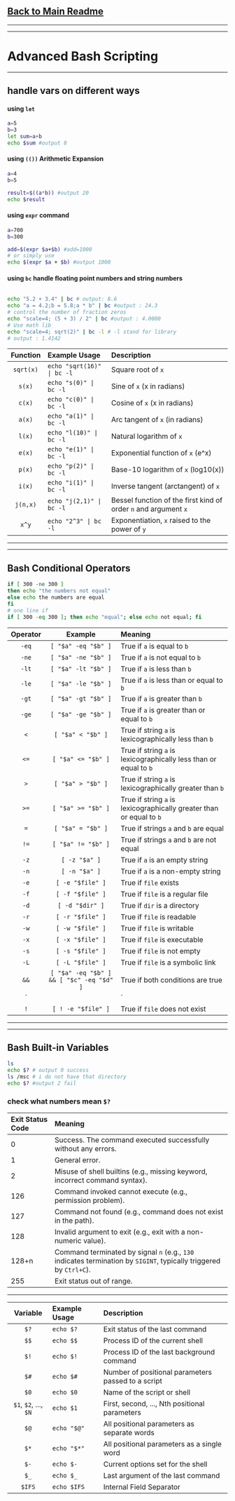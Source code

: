 ## [Back to Main Readme](../Readme.md)

<hr/>
<hr/>

# Advanced Bash Scripting 
<hr/>

## handle vars on different ways
#### using `let`
```bash
a=5
b=3
let sum=a+b
echo $sum #output 8

```
#### using `(())` Arithmetic Expansion

```bash
a=4
b=5

result=$((a*b)) #output 20
echo $result
```
#### using `expr` command 
```bash
a=700
b=300

add=$(expr $a+$b) #add=1000
# or simply use 
echo $(expr $a + $b) #output 1000
```
#### using `bc` handle floating point numbers and string numbers

```bash

echo "5.2 + 3.4" | bc # output: 8.6
echo "a = 4.2;b = 5.8;a * b" | bc #output : 24.3
# control the number of fraction zeros
echo "scale=4; (5 + 3) / 2" | bc #output : 4.0000
# Use math lib
echo "scale=4; sqrt(2)" | bc -l # -l stand for library
# output : 1.4142
```
| Function  | Example Usage                        | Description                                         |
|:---------:|:-------------------------------------|:----------------------------------------------------|
| `sqrt(x)` | `echo "sqrt(16)" \| bc -l`           | Square root of `x`                                  |
| `s(x)`    | `echo "s(0)" \| bc -l`               | Sine of `x` (x in radians)                          |
| `c(x)`    | `echo "c(0)" \| bc -l`               | Cosine of `x` (x in radians)                        |
| `a(x)`    | `echo "a(1)" \| bc -l`               | Arc tangent of `x` (in radians)                     |
| `l(x)`    | `echo "l(10)" \| bc -l`              | Natural logarithm of `x`                            |
| `e(x)`    | `echo "e(1)" \| bc -l`               | Exponential function of `x` (e^x)                   |
| `p(x)`    | `echo "p(2)" \| bc -l`               | Base-10 logarithm of `x` (log10(x))                 |
| `i(x)`    | `echo "i(1)" \| bc -l`               | Inverse tangent (arctangent) of `x`                 |
| `j(n,x)`  | `echo "j(2,1)" \| bc -l`             | Bessel function of the first kind of order `n` and argument `x` |
| `x^y`     | `echo "2^3" \| bc -l`                | Exponentiation, `x` raised to the power of `y`      |


<hr/>
<hr/>

##  Bash Conditional Operators
```bash 
if [ 300 -ne 300 ]
then echo "the numbers not equal"
else echo the numbers are equal
fi
# one line if 
if [ 300 -eq 300 ]; then echo "equal"; else echo not equal; fi
```
| Operator | Example                                   | Meaning                                    |
|:--------:|:-----------------------------------------:|:-------------------------------------------|
| `-eq`    | `[ "$a" -eq "$b" ]`                       | True if `a` is equal to `b`                |
| `-ne`    | `[ "$a" -ne "$b" ]`                       | True if `a` is not equal to `b`            |
| `-lt`    | `[ "$a" -lt "$b" ]`                       | True if `a` is less than `b`               |
| `-le`    | `[ "$a" -le "$b" ]`                       | True if `a` is less than or equal to `b`   |
| `-gt`    | `[ "$a" -gt "$b" ]`                       | True if `a` is greater than `b`            |
| `-ge`    | `[ "$a" -ge "$b" ]`                       | True if `a` is greater than or equal to `b`|
| `<`      | `[ "$a" < "$b" ]`                         | True if string `a` is lexicographically less than `b` |
| `<=`     | `[ "$a" <= "$b" ]`                        | True if string `a` is lexicographically less than or equal to `b` |
| `>`      | `[ "$a" > "$b" ]`                         | True if string `a` is lexicographically greater than `b` |
| `>=`     | `[ "$a" >= "$b" ]`                        | True if string `a` is lexicographically greater than or equal to `b` |
| `=`      | `[ "$a" = "$b" ]`                         | True if strings `a` and `b` are equal       |
| `!=`     | `[ "$a" != "$b" ]`                        | True if strings `a` and `b` are not equal   |
| `-z`     | `[ -z "$a" ]`                             | True if `a` is an empty string              |
| `-n`     | `[ -n "$a" ]`                             | True if `a` is a non-empty string           |
| `-e`     | `[ -e "$file" ]`                          | True if `file` exists                      |
| `-f`     | `[ -f "$file" ]`                          | True if `file` is a regular file           |
| `-d`     | `[ -d "$dir" ]`                           | True if `dir` is a directory               |
| `-r`     | `[ -r "$file" ]`                          | True if `file` is readable                 |
| `-w`     | `[ -w "$file" ]`                          | True if `file` is writable                 |
| `-x`     | `[ -x "$file" ]`                          |  True if `file` is executable               |
| `-s`     | `[ -s "$file" ]`                          | True if `file` is not empty                |
| `-L`     | `[ -L "$file" ]`                          | True if `file` is a symbolic link          |
| `&&`     | `[ "$a" -eq "$b" ] && [ "$c" -eq "$d" ]`  | True if both conditions are true           |
| `||`     | `[ "$a" -eq "$b" ] || [ "$c" -eq "$d" ]`  | True if at least one condition is true     |
| `!`      | `[ ! -e "$file" ]`                        | True if `file` does not exist              |

<hr/>
<hr/>

## Bash Built-in Variables
```bash
ls 
echo $? # output 0 success
ls /msc # i do not have that directory
echo $? #output 2 fail 
```
### check what numbers mean `$?`
| Exit Status Code  | Meaning                                                         |
|:------------------|:---------------------------------------------------------------|
| 0                 | Success. The command executed successfully without any errors. |
| 1                 | General error.                                                 |
| 2                 | Misuse of shell builtins (e.g., missing keyword, incorrect command syntax). |
| 126               | Command invoked cannot execute (e.g., permission problem).     |
| 127               | Command not found (e.g., command does not exist in the path).  |
| 128               | Invalid argument to exit (e.g., exit with a non-numeric value).|
| 128+n             | Command terminated by signal `n` (e.g., `130` indicates termination by `SIGINT`, typically triggered by `Ctrl+C`). |
| 255               | Exit status out of range. 


<hr/>

| Variable | Example Usage                      | Description                                       |
|:--------:|:-----------------------------------|:--------------------------------------------------|
| `$?`     | `echo $?`                           | Exit status of the last command                   |
| `$$`     | `echo $$`                           | Process ID of the current shell                   |
| `$!`     | `echo $!`                           | Process ID of the last background command         |
| `$#`     | `echo $#`                           | Number of positional parameters passed to a script |
| `$0`     | `echo $0`                           | Name of the script or shell                       |
| `$1`, `$2`, ..., `$N` | `echo $1` | First, second, ..., Nth positional parameters   |
| `$@`     | `echo "$@"`                         | All positional parameters as separate words       |
| `$*`     | `echo "$*"`                         | All positional parameters as a single word        |
| `$-`     | `echo $-`                           | Current options set for the shell                 |
| `$_`     | `echo $_`                           | Last argument of the last command                 |
| `$IFS`   | `echo $IFS`                         | Internal Field Separator                         |







